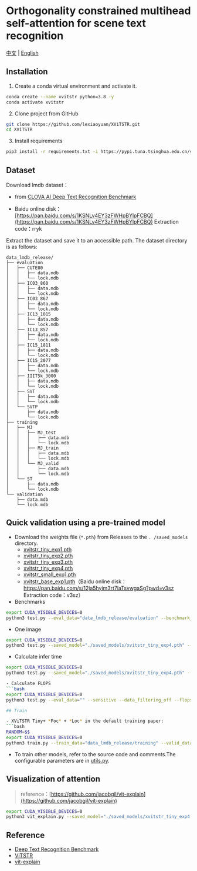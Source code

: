 # Orthogonality constrained multihead self-attention for scene text recognition

[中文](./README.md) | [English](./README.en.md)

## Installation

1. Create a conda virtual environment and activate it.
```bash
conda create --name xvitstr python=3.8 -y
conda activate xvitstr
```

2. Clone project from GitHub
```bash
git clone https://github.com/lexiaoyuan/XViTSTR.git
cd XViTSTR
```

3. Install requirements
```bash
pip3 install -r requirements.txt -i https://pypi.tuna.tsinghua.edu.cn/simple
```

## Dataset
Download lmdb dataset：
- from [CLOVA AI Deep Text Recognition Benchmark](https://github.com/clovaai/deep-text-recognition-benchmark)

- Baidu online disk：[https://pan.baidu.com/s/1KSNLv4EY3zFWHpBYlpFCBQ](https://pan.baidu.com/s/1KSNLv4EY3zFWHpBYlpFCBQ) Extraction code：rryk

Extract the dataset and save it to an accessible path. The dataset directory is as follows:
```
data_lmdb_release/
├── evaluation
│   ├── CUTE80
│   │   ├── data.mdb
│   │   └── lock.mdb
│   ├── IC03_860
│   │   ├── data.mdb
│   │   └── lock.mdb
│   ├── IC03_867
│   │   ├── data.mdb
│   │   └── lock.mdb
│   ├── IC13_1015
│   │   ├── data.mdb
│   │   └── lock.mdb
│   ├── IC13_857
│   │   ├── data.mdb
│   │   └── lock.mdb
│   ├── IC15_1811
│   │   ├── data.mdb
│   │   └── lock.mdb
│   ├── IC15_2077
│   │   ├── data.mdb
│   │   └── lock.mdb
│   ├── IIIT5k_3000
│   │   ├── data.mdb
│   │   └── lock.mdb
│   ├── SVT
│   │   ├── data.mdb
│   │   └── lock.mdb
│   └── SVTP
│       ├── data.mdb
│       └── lock.mdb
├── training
│   ├── MJ
│   │   ├── MJ_test
│   │   │   ├── data.mdb
│   │   │   └── lock.mdb
│   │   ├── MJ_train
│   │   │   ├── data.mdb
│   │   │   └── lock.mdb
│   │   └── MJ_valid
│   │       ├── data.mdb
│   │       └── lock.mdb
│   └── ST
│       ├── data.mdb
│       └── lock.mdb
└── validation
    ├── data.mdb
    └── lock.mdb
```
## Quick validation using a pre-trained model
- Download the weights file (`*.pth`) from Releases to the `. /saved_models` directory.
  - [xvitstr_tiny_exp1.pth](https://github.com/lexiaoyuan/XViTSTR/releases/download/V1.0.0/xvitstr_tiny_exp1.pth)
  - [xvitstr_tiny_exp2.pth](https://github.com/lexiaoyuan/XViTSTR/releases/download/V1.0.0/xvitstr_tiny_exp2.pth)
  - [xvitstr_tiny_exp3.pth](https://github.com/lexiaoyuan/XViTSTR/releases/download/V1.0.0/xvitstr_tiny_exp3.pth)
  - [xvitstr_tiny_exp4.pth](https://github.com/lexiaoyuan/XViTSTR/releases/download/V1.0.0/xvitstr_tiny_exp4.pth)
  - [xvitstr_small_exp1.pth](https://github.com/lexiaoyuan/XViTSTR/releases/download/V1.0.0/xvitstr_small_exp1.pth)
  - [xvitstr_base_exp1.pth]()（Baidu online disk：https://pan.baidu.com/s/12ja5hyim3rt7laTsvwgaSg?pwd=v3sz 
    Extraction code：v3sz）
- Benchmarks

```bash
export CUDA_VISIBLE_DEVICES=0
python3 test.py --eval_data="data_lmdb_release/evaluation" --benchmark_all_eval --sensitive --data_filtering_off --saved_model="./saved_models/xvitstr_tiny_exp4.pth"
```
- One image
```bash
export CUDA_VISIBLE_DEVICES=0
python3 test.py --saved_model="./saved_models/xvitstr_tiny_exp4.pth" --img_path="demo.jpg" --eval_data="" --sensitive --data_filtering_off
```

- Calculate infer time
```bash
export CUDA_VISIBLE_DEVICES=0
python3 test.py --saved_model="./saved_models/xvitstr_tiny_exp4.pth" --img_path="./demo_image/" --eval_data="" --sensitive --data_filtering_off --calculate_infer_time

- Calculate FLOPS
​```bash
export CUDA_VISIBLE_DEVICES=0
python3 test.py --eval_data="" --sensitive --data_filtering_off --flops

## Train

- XViTSTR Tiny+ *Foc* + *Loc* in the default training paper:
​```bash
RANDOM=$$
export CUDA_VISIBLE_DEVICES=0
python3 train.py --train_data="data_lmdb_release/training" --valid_data="data_lmdb_release/validation" --manualSeed=$RANDOM --sensitive --adam --lr=0.001 --scheduler --exp="Name of experiment"
```
- To train other models, refer to the source code and comments.The configurable parameters are in [utils.py](./utils.py).

## Visualization of attention

> reference：[https://github.com/jacobgil/vit-explain](https://github.com/jacobgil/vit-explain)

```bash
export CUDA_VISIBLE_DEVICES=0
python3 vit_explain.py --saved_model="./saved_models/xvitstr_tiny_exp4.pth" --img_path="demo.jpg" --head_fusion="max" --use_cuda
```

## Reference
- [Deep Text Recognition Benchmark](https://github.com/clovaai/deep-text-recognition-benchmark)
- [ViTSTR](https://github.com/roatienza/deep-text-recognition-benchmark)
- [vit-explain](https://github.com/jacobgil/vit-explain)
